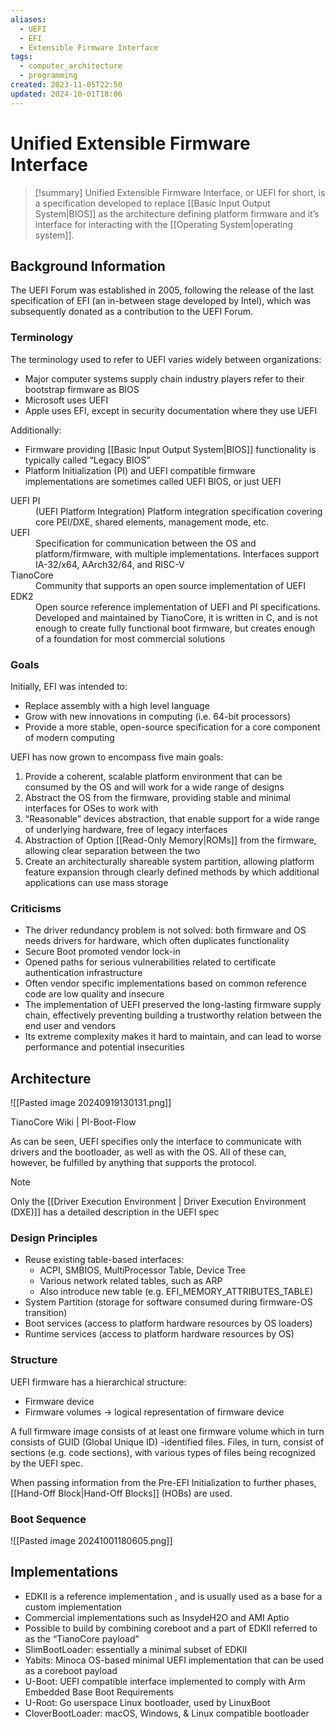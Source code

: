 ```yaml
---
aliases:
  - UEFI
  - EFI
  - Extensible Firmware Interface
tags:
  - computer_architecture
  - programming
created: 2023-11-05T22:50
updated: 2024-10-01T18:06
---
```


# Unified Extensible Firmware Interface

> [!summary]
> Unified Extensible Firmware Interface, or UEFI for short, is a specification developed to replace [[Basic Input Output System|BIOS]] as the architecture defining platform firmware and it’s interface for interacting with the [[Operating System|operating system]].

## Background Information

The UEFI Forum was established in 2005, following the release of the last specification of EFI (an in-between stage developed by Intel), which was subsequently donated as a contribution to the UEFI Forum.

### Terminology

The terminology used to refer to UEFI varies widely between organizations:

- Major computer systems supply chain industry players refer to their bootstrap firmware as BIOS
- Microsoft uses UEFI
- Apple uses EFI, except in security documentation where they use UEFI

Additionally:

- Firmware providing [[Basic Input Output System|BIOS]] functionality is typically called “Legacy BIOS”
- Platform Initialization (PI) and UEFI compatible firmware implementations are sometimes called UEFI BIOS, or just UEFI

<dl>
	<dt>UEFI PI</dt>
	<dd>(UEFI Platform Integration) Platform integration specification covering core PEI/DXE, shared elements, management mode, etc.</dd>
	<dt>UEFI</dt>
	<dd>Specification for communication between the OS and platform/firmware, with multiple implementations. Interfaces support IA-32/x64, AArch32/64, and RISC-V</dd>
	<dt>TianoCore</dt>
	<dd>Community that supports an open source implementation of UEFI</dd>
	<dt>EDK2</dt>
	<dd>Open source reference implementation of UEFI and PI specifications. Developed and maintained by TianoCore, it is written in C, and is not enough to create fully functional boot firmware, but creates enough of a foundation for most commercial solutions</dd>
</dl>

### Goals

Initially, EFI was intended to:

- Replace assembly with a high level language
- Grow with new innovations in computing (i.e. 64-bit processors)
- Provide a more stable, open-source specification for a core component of modern computing

UEFI has now grown to encompass five main goals:

1. Provide a coherent, scalable platform environment that can be consumed by the OS and will work for a wide range of designs
2. Abstract the OS from the firmware, providing stable and minimal interfaces for OSes to work with
3. “Reasonable” devices abstraction, that enable support for a wide range of underlying hardware, free of legacy interfaces
4. Abstraction of Option [[Read-Only Memory|ROMs]] from the firmware, allowing clear separation between the two
5. Create an architecturally shareable system partition, allowing platform feature expansion through clearly defined methods by which additional applications can use mass storage

### Criticisms

- The driver redundancy problem is not solved: both firmware and OS needs drivers for hardware, which often duplicates functionality
- Secure Boot promoted vendor lock-in
- Opened paths for serious vulnerabilities related to certificate authentication infrastructure
- Often vendor specific implementations based on common reference code are low quality and insecure
- The implementation of UEFI preserved the long-lasting firmware supply chain, effectively preventing building a trustworthy relation between the end user and vendors
- Its extreme complexity makes it hard to maintain, and can lead to worse performance and potential insecurities

## Architecture

![[Pasted image 20240919130131.png]]

TianoCore Wiki | PI-Boot-Flow[](https://github.com/tianocore/tianocore.github.io/wiki/PI-Boot-Flow)

As can be seen, UEFI specifies only the interface to communicate with drivers and the bootloader, as well as with the OS.
All of these can, however, be fulfilled by anything that supports the protocol.

> [!note]
> Only the [[Driver Execution Environment | Driver Execution Environment (DXE)]] has a detailed description in the UEFI spec

### Design Principles

- Reuse existing table-based interfaces:
    - ACPI, SMBIOS, MultiProcessor Table, Device Tree
    - Various network related tables, such as ARP
    - Also introduce new table (e.g. EFI_MEMORY_ATTRIBUTES_TABLE)
- System Partition (storage for software consumed during firmware-OS transition)
- Boot services (access to platform hardware resources by OS loaders)
- Runtime services (access to platform hardware resources by OS)

### Structure

UEFI firmware has a hierarchical structure:

- Firmware device
- Firmware volumes → logical representation of firmware device

A full firmware image consists of at least one firmware volume which in turn consists of GUID (Global Unique ID) -identified files.
Files, in turn, consist of sections (e.g. code sections), with various types of files being recognized by the UEFI spec.

When passing information from the Pre-EFI Initialization to further phases, [[Hand-Off Block|Hand-Off Blocks]] (HOBs) are used.

### Boot Sequence

![[Pasted image 20241001180605.png]]

## Implementations

- EDKII is a reference implementation , and is usually used as a base for a custom implementation
- Commercial implementations such as InsydeH2O and AMI Aptio
- Possible to build by combining coreboot and a part of EDKII referred to as the “TianoCore payload”
- SlimBootLoader: essentially a minimal subset of EDKII
- Yabits: Minoca OS-based minimal UEFI implementation that can be used as a coreboot payload
- U-Boot: UEFI compatible interface implemented to comply with Arm Embedded Base Boot Requirements
- U-Root: Go userspace Linux bootloader, used by LinuxBoot
- CloverBootLoader: macOS, Windows, & Linux compatible bootloader
